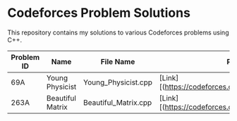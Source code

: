 # Codeforces Problem Solutions

This repository contains my solutions to various Codeforces problems using C++.

| Problem ID | Name                 | File Name                    | Problem Link                                          |
|------------|----------------------|------------------------------|-------------------------------------------------------|
|69A         | Young Physicist      | Young_Physicist.cpp          | [Link][(https://codeforces.com/contest/69/problem/A) |
|263A         |  Beautiful Matrix   | Beautiful_Matrix.cpp         | [Link][(https://codeforces.com/problemset/problem/263/A) |

